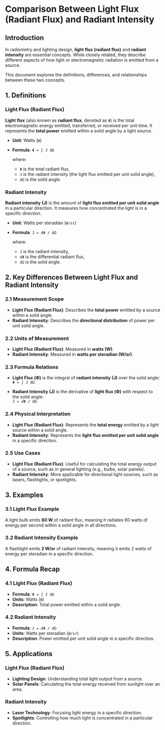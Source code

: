 # Comparison Between Light Flux (Radiant Flux) and Radiant Intensity

## Introduction

In radiometry and lighting design, **light flux (radiant flux)** and **radiant intensity** are essential concepts. While closely related, they describe different aspects of how light or electromagnetic radiation is emitted from a source.

This document explores the definitions, differences, and relationships between these two concepts.

## 1. Definitions

### Light Flux (Radiant Flux)

**Light flux** (also known as **radiant flux**, denoted as `Φ`) is the total electromagnetic energy emitted, transferred, or received per unit time. It represents the **total power** emitted within a solid angle by a light source.

- **Unit**: Watts (`W`)
- **Formula**: `Φ = ∫ J dΩ`
  
  where:
  - `Φ` is the total radiant flux,
  - `J` is the radiant intensity (the light flux emitted per unit solid angle),
  - `dΩ` is the solid angle.

### Radiant Intensity

**Radiant intensity (J)** is the amount of **light flux emitted per unit solid angle** in a particular direction. It measures how concentrated the light is in a specific direction.

- **Unit**: Watts per steradian (`W/sr`)
- **Formula**: `J = dΦ / dΩ`
  
  where:
  - `J` is the radiant intensity,
  - `dΦ` is the differential radiant flux,
  - `dΩ` is the solid angle.

## 2. Key Differences Between Light Flux and Radiant Intensity

### 2.1 Measurement Scope

- **Light Flux (Radiant Flux)**: Describes the **total power** emitted by a source within a solid angle.
- **Radiant Intensity**: Describes the **directional distribution** of power per unit solid angle.

### 2.2 Units of Measurement

- **Light Flux (Radiant Flux)**: Measured in **watts (W)**.
- **Radiant Intensity**: Measured in **watts per steradian (W/sr)**.

### 2.3 Formula Relations

- **Light Flux (Φ)** is the integral of **radiant intensity (J)** over the solid angle:  
  `Φ = ∫ J dΩ`
  
- **Radiant Intensity (J)** is the derivative of **light flux (Φ)** with respect to the solid angle:  
  `J = dΦ / dΩ`

### 2.4 Physical Interpretation

- **Light Flux (Radiant Flux)**: Represents the **total energy** emitted by a light source within a solid angle.
- **Radiant Intensity**: Represents the **light flux emitted per unit solid angle** in a specific direction.

### 2.5 Use Cases

- **Light Flux (Radiant Flux)**: Useful for calculating the total energy output of a source, such as in general lighting (e.g., bulbs, solar panels).
- **Radiant Intensity**: More applicable for directional light sources, such as lasers, flashlights, or spotlights.

## 3. Examples

### 3.1 Light Flux Example

A light bulb emits **60 W** of radiant flux, meaning it radiates 60 watts of energy per second within a solid angle in all directions.

### 3.2 Radiant Intensity Example

A flashlight emits **2 W/sr** of radiant intensity, meaning it emits 2 watts of energy per steradian in a specific direction.

## 4. Formula Recap

### 4.1 Light Flux (Radiant Flux)

- **Formula**: `Φ = ∫ J dΩ`
- **Units**: Watts (`W`)
- **Description**: Total power emitted within a solid angle.

### 4.2 Radiant Intensity

- **Formula**: `J = dΦ / dΩ`
- **Units**: Watts per steradian (`W/sr`)
- **Description**: Power emitted per unit solid angle in a specific direction.

## 5. Applications

### Light Flux (Radiant Flux)

- **Lighting Design**: Understanding total light output from a source.
- **Solar Panels**: Calculating the total energy received from sunlight over an area.

### Radiant Intensity

- **Laser Technology**: Focusing light energy in a specific direction.
- **Spotlights**: Controlling how much light is concentrated in a particular direction.

